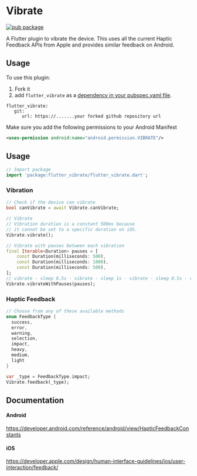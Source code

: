 # Vibrate
[![pub package](https://img.shields.io/pub/v/flutter_vibrate.svg)](https://pub.dartlang.org/packages/flutter_vibrate)

A Flutter plugin to vibrate the device. 
This uses all the current Haptic Feedback APIs from Apple and provides similar feedback on Android.

## Usage
To use this plugin:
1) Fork it
2) add `flutter_vibrate` as a [dependency in your pubspec.yaml file](https://flutter.io/platform-plugins/).
```
flutter_vibrate:
   git:
      url: https://.......your forked github repository url
```

Make sure you add the following permissions to your Android Manifest
``` xml
<uses-permission android:name="android.permission.VIBRATE"/>
```
## Usage
``` dart
// Import package
import 'package:flutter_vibrate/flutter_vibrate.dart';
```

### Vibration
``` dart
// Check if the device can vibrate
bool canVibrate = await Vibrate.canVibrate;

// Vibrate
// Vibration duration is a constant 500ms because
// it cannot be set to a specific duration on iOS.
Vibrate.vibrate();

// Vibrate with pauses between each vibration
final Iterable<Duration> pauses = [
    const Duration(milliseconds: 500),
    const Duration(milliseconds: 1000),
    const Duration(milliseconds: 500),
];
// vibrate - sleep 0.5s - vibrate - sleep 1s - vibrate - sleep 0.5s - vibrate
Vibrate.vibrateWithPauses(pauses);
```
### Haptic Feedback
``` dart
// Choose from any of these available methods
enum FeedbackType {
  success,
  error,
  warning,
  selection,
  impact,
  heavy,
  medium,
  light
}

var _type = FeedbackType.impact;
Vibrate.feedback(_type);
```
## Documentation
#### Android

https://developer.android.com/reference/android/view/HapticFeedbackConstants

#### iOS

https://developer.apple.com/design/human-interface-guidelines/ios/user-interaction/feedback/

